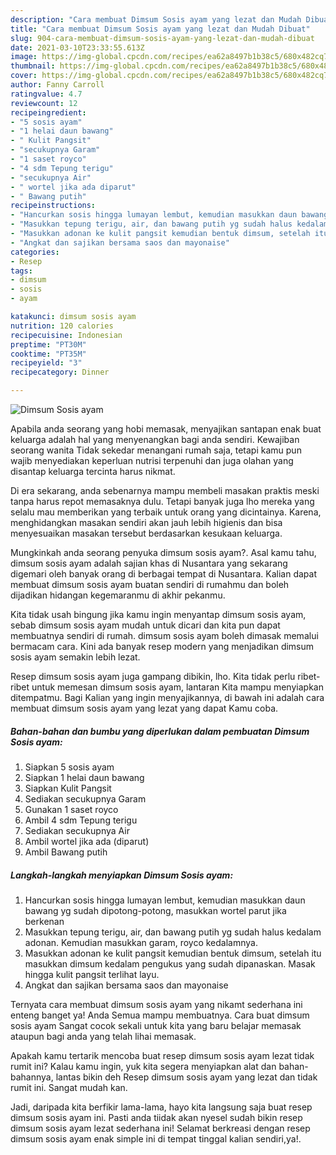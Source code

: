 ```yaml
---
description: "Cara membuat Dimsum Sosis ayam yang lezat dan Mudah Dibuat"
title: "Cara membuat Dimsum Sosis ayam yang lezat dan Mudah Dibuat"
slug: 904-cara-membuat-dimsum-sosis-ayam-yang-lezat-dan-mudah-dibuat
date: 2021-03-10T23:33:55.613Z
image: https://img-global.cpcdn.com/recipes/ea62a8497b1b38c5/680x482cq70/dimsum-sosis-ayam-foto-resep-utama.jpg
thumbnail: https://img-global.cpcdn.com/recipes/ea62a8497b1b38c5/680x482cq70/dimsum-sosis-ayam-foto-resep-utama.jpg
cover: https://img-global.cpcdn.com/recipes/ea62a8497b1b38c5/680x482cq70/dimsum-sosis-ayam-foto-resep-utama.jpg
author: Fanny Carroll
ratingvalue: 4.7
reviewcount: 12
recipeingredient:
- "5 sosis ayam"
- "1 helai daun bawang"
- " Kulit Pangsit"
- "secukupnya Garam"
- "1 saset royco"
- "4 sdm Tepung terigu"
- "secukupnya Air"
- " wortel jika ada diparut"
- " Bawang putih"
recipeinstructions:
- "Hancurkan sosis hingga lumayan lembut, kemudian masukkan daun bawang yg sudah dipotong-potong, masukkan wortel parut jika berkenan"
- "Masukkan tepung terigu, air, dan bawang putih yg sudah halus kedalam adonan. Kemudian masukkan garam, royco kedalamnya."
- "Masukkan adonan ke kulit pangsit kemudian bentuk dimsum, setelah itu masukkan dimsum kedalam pengukus yang sudah dipanaskan. Masak hingga kulit pangsit terlihat layu."
- "Angkat dan sajikan bersama saos dan mayonaise"
categories:
- Resep
tags:
- dimsum
- sosis
- ayam

katakunci: dimsum sosis ayam 
nutrition: 120 calories
recipecuisine: Indonesian
preptime: "PT30M"
cooktime: "PT35M"
recipeyield: "3"
recipecategory: Dinner

---
```



![Dimsum Sosis ayam](https://img-global.cpcdn.com/recipes/ea62a8497b1b38c5/680x482cq70/dimsum-sosis-ayam-foto-resep-utama.jpg)

Apabila anda seorang yang hobi memasak, menyajikan santapan enak buat keluarga adalah hal yang menyenangkan bagi anda sendiri. Kewajiban seorang  wanita Tidak sekedar menangani rumah saja, tetapi kamu pun wajib menyediakan keperluan nutrisi terpenuhi dan juga olahan yang disantap keluarga tercinta harus nikmat.

Di era  sekarang, anda sebenarnya mampu membeli masakan praktis meski tanpa harus repot memasaknya dulu. Tetapi banyak juga lho mereka yang selalu mau memberikan yang terbaik untuk orang yang dicintainya. Karena, menghidangkan masakan sendiri akan jauh lebih higienis dan bisa menyesuaikan masakan tersebut berdasarkan kesukaan keluarga. 



Mungkinkah anda seorang penyuka dimsum sosis ayam?. Asal kamu tahu, dimsum sosis ayam adalah sajian khas di Nusantara yang sekarang digemari oleh banyak orang di berbagai tempat di Nusantara. Kalian dapat membuat dimsum sosis ayam buatan sendiri di rumahmu dan boleh dijadikan hidangan kegemaranmu di akhir pekanmu.

Kita tidak usah bingung jika kamu ingin menyantap dimsum sosis ayam, sebab dimsum sosis ayam mudah untuk dicari dan kita pun dapat membuatnya sendiri di rumah. dimsum sosis ayam boleh dimasak memalui bermacam cara. Kini ada banyak resep modern yang menjadikan dimsum sosis ayam semakin lebih lezat.

Resep dimsum sosis ayam juga gampang dibikin, lho. Kita tidak perlu ribet-ribet untuk memesan dimsum sosis ayam, lantaran Kita mampu menyiapkan ditempatmu. Bagi Kalian yang ingin menyajikannya, di bawah ini adalah cara membuat dimsum sosis ayam yang lezat yang dapat Kamu coba.

<!--inarticleads1-->

##### Bahan-bahan dan bumbu yang diperlukan dalam pembuatan Dimsum Sosis ayam:

1. Siapkan 5 sosis ayam
1. Siapkan 1 helai daun bawang
1. Siapkan  Kulit Pangsit
1. Sediakan secukupnya Garam
1. Gunakan 1 saset royco
1. Ambil 4 sdm Tepung terigu
1. Sediakan secukupnya Air
1. Ambil  wortel jika ada (diparut)
1. Ambil  Bawang putih




<!--inarticleads2-->

##### Langkah-langkah menyiapkan Dimsum Sosis ayam:

1. Hancurkan sosis hingga lumayan lembut, kemudian masukkan daun bawang yg sudah dipotong-potong, masukkan wortel parut jika berkenan
1. Masukkan tepung terigu, air, dan bawang putih yg sudah halus kedalam adonan. Kemudian masukkan garam, royco kedalamnya.
1. Masukkan adonan ke kulit pangsit kemudian bentuk dimsum, setelah itu masukkan dimsum kedalam pengukus yang sudah dipanaskan. Masak hingga kulit pangsit terlihat layu.
1. Angkat dan sajikan bersama saos dan mayonaise




Ternyata cara membuat dimsum sosis ayam yang nikamt sederhana ini enteng banget ya! Anda Semua mampu membuatnya. Cara buat dimsum sosis ayam Sangat cocok sekali untuk kita yang baru belajar memasak ataupun bagi anda yang telah lihai memasak.

Apakah kamu tertarik mencoba buat resep dimsum sosis ayam lezat tidak rumit ini? Kalau kamu ingin, yuk kita segera menyiapkan alat dan bahan-bahannya, lantas bikin deh Resep dimsum sosis ayam yang lezat dan tidak rumit ini. Sangat mudah kan. 

Jadi, daripada kita berfikir lama-lama, hayo kita langsung saja buat resep dimsum sosis ayam ini. Pasti anda tiidak akan nyesel sudah bikin resep dimsum sosis ayam lezat sederhana ini! Selamat berkreasi dengan resep dimsum sosis ayam enak simple ini di tempat tinggal kalian sendiri,ya!.

